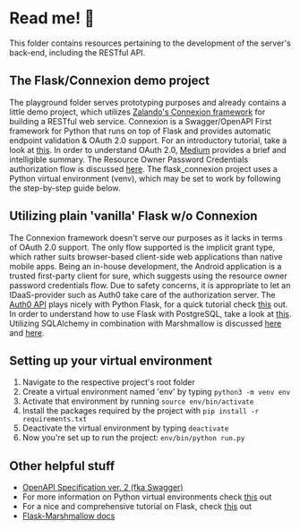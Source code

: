 # Read me! 🤖

This folder contains resources pertaining to the development of the server's back-end, including the RESTful API.

## The Flask/Connexion demo project

The playground folder serves prototyping purposes and already contains a little demo project, which utilizes [Zalando's Connexion framework](https://github.com/zalando/connexion) for building a RESTful web service. Connexion is a Swagger/OpenAPI First framework for Python that runs on top of Flask and provides automatic endpoint validation & OAuth 2.0 support. For an introductory tutorial, take a look at [this](https://realpython.com/flask-connexion-rest-api/). In order to understand OAuth 2.0, [Medium](https://medium.com/google-cloud/understanding-oauth2-and-building-a-basic-authorization-server-of-your-own-a-beginners-guide-cf7451a16f66) provides a brief and intelligible summary. The Resource Owner Password Credentials authorization flow is discussed [here](https://medium.com/@ratrosy/building-a-basic-authorization-server-using-resource-owner-password-credentials-flow-a666d06900fb). The flask_connexion project uses a Python virtual environment (venv), which may be set to work by following the step-by-step guide below.

## Utilizing plain 'vanilla' Flask w/o Connexion

The Connexion framework doesn't serve our purposes as it lacks in terms of OAuth 2.0 support. The only flow supported is the implicit grant type, which rather suits browser-based client-side web applications than native mobile apps. Being an in-house development, the Android application is a trusted first-party client for sure, which suggests using the resource owner password credentials flow. Due to safety concerns, it is appropriate to let an IDaaS-provider such as Auth0 take care of the authorization server. The [Auth0 API](https://auth0.com/docs/quickstart/backend/python) plays nicely with Python Flask, for a quick tutorial check [this](https://auth0.com/blog/developing-restful-apis-with-python-and-flask/) out. In order to understand how to use Flask with PostgreSQL, take a look at [this](https://scotch.io/tutorials/build-a-restful-api-with-flask-the-tdd-way). Utilizing SQLAlchemy in combination with Marshmallow is discussed [here](https://medium.com/python-pandemonium/build-simple-restful-api-with-python-and-flask-part-2-724ebf04d12) and [here](https://realpython.com/flask-connexion-rest-api-part-2/).

## Setting up your virtual environment

1. Navigate to the respective project's root folder
2. Create a virtual environment named 'env' by typing `python3 -m venv env`
3. Activate that environment by running `source env/bin/activate`
4. Install the packages required by the project with `pip install -r requirements.txt`
5. Deactivate the virtual environment by typing `deactivate`
6. Now you're set up to run the project: `env/bin/python run.py`

## Other helpful stuff

* [OpenAPI Specification ver. 2 (fka Swagger)](https://swagger.io/docs/specification/2-0/basic-structure/)
* For more information on Python virtual environments check [this](https://docs.python.org/3/library/venv.html) out
* For a nice and comprehensive tutorial on Flask, check [this](http://flask.pocoo.org/docs/1.0/tutorial/) out
* [Flask-Marshmallow docs](https://flask-marshmallow.readthedocs.io/en/latest/)
